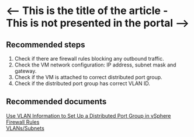 # <-- This is the title of the article - This is not presented in the portal --> 

## **Recommended steps**

1. Check if there are firewall rules blocking any outbound traffic. <br>
2. Check the VM network configuration: IP address, subnet mask and gateway. <br>
3. Check if the VM is attached to correct distributed port group. <br>
4. Check if the distributed port group has correct VLAN ID. <br>

## **Recommended documents**

[Use VLAN Information to Set Up a Distributed Port Group in vSphere](https://docs.cloudsimple.com/csportal/network/vlansubnet/#use-vlan-information-to-set-up-a-distributed-port-group-in-vsphere)<br>
[Firewall Rules](https://docs.cloudsimple.com/csportal/network/firewall/#firewall-rules)<br>
[VLANs/Subnets](https://docs.cloudsimple.com/csportal/network/vlansubnet/)<br>